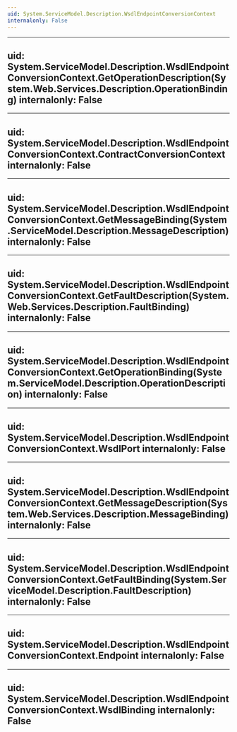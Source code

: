 ```yaml
---
uid: System.ServiceModel.Description.WsdlEndpointConversionContext
internalonly: False
---
```


---
uid: System.ServiceModel.Description.WsdlEndpointConversionContext.GetOperationDescription(System.Web.Services.Description.OperationBinding)
internalonly: False
---

---
uid: System.ServiceModel.Description.WsdlEndpointConversionContext.ContractConversionContext
internalonly: False
---

---
uid: System.ServiceModel.Description.WsdlEndpointConversionContext.GetMessageBinding(System.ServiceModel.Description.MessageDescription)
internalonly: False
---

---
uid: System.ServiceModel.Description.WsdlEndpointConversionContext.GetFaultDescription(System.Web.Services.Description.FaultBinding)
internalonly: False
---

---
uid: System.ServiceModel.Description.WsdlEndpointConversionContext.GetOperationBinding(System.ServiceModel.Description.OperationDescription)
internalonly: False
---

---
uid: System.ServiceModel.Description.WsdlEndpointConversionContext.WsdlPort
internalonly: False
---

---
uid: System.ServiceModel.Description.WsdlEndpointConversionContext.GetMessageDescription(System.Web.Services.Description.MessageBinding)
internalonly: False
---

---
uid: System.ServiceModel.Description.WsdlEndpointConversionContext.GetFaultBinding(System.ServiceModel.Description.FaultDescription)
internalonly: False
---

---
uid: System.ServiceModel.Description.WsdlEndpointConversionContext.Endpoint
internalonly: False
---

---
uid: System.ServiceModel.Description.WsdlEndpointConversionContext.WsdlBinding
internalonly: False
---
